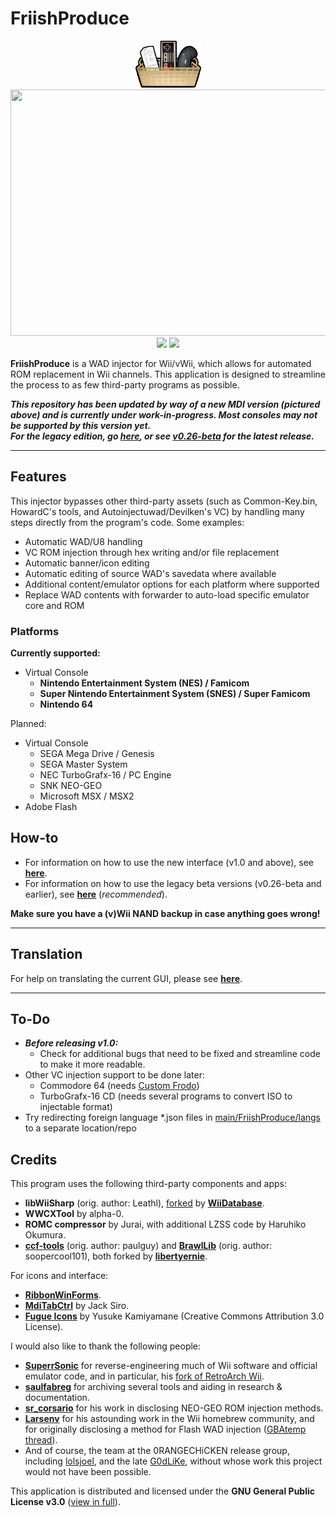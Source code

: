 # FriishProduce
<div align=center><a href=""><img src="https://raw.githubusercontent.com/CatmanFan/FriishProduce/main/legacy/FriishProduce/Resources/images/icon.png" width="105" height="75" /></a><br>
<img src="https://github-production-user-asset-6210df.s3.amazonaws.com/30674270/301394080-41e75431-dd12-4279-b9a2-d3639655cb97.png?X-Amz-Algorithm=AWS4-HMAC-SHA256&X-Amz-Credential=AKIAVCODYLSA53PQK4ZA%2F20240201%2Fus-east-1%2Fs3%2Faws4_request&X-Amz-Date=20240201T052141Z&X-Amz-Expires=300&X-Amz-Signature=ef1c65ed0333380ac9e02f54bea6dce0d45ec301b2b0a893195d26bb8de0c074&X-Amz-SignedHeaders=host&actor_id=30674270&key_id=0&repo_id=625060006" width="600" height="394"/><br>
<a href="https://gbatemp.net/threads/friishproduce-multiplatform-wad-injector.632028/"><img src="https://img.shields.io/badge/GBAtemp-link-blue" /></a> <a title="Crowdin" target="_blank" href="https://crowdin.com"><img src="https://badges.crowdin.net/friishproduce/localized.svg"></a>
</div>

**FriishProduce** is a WAD injector for Wii/vWii, which allows for automated ROM replacement in Wii channels.
This application is designed to streamline the process to as few third-party programs as possible.

***This repository has been updated by way of a new MDI version (pictured above) and is currently under work-in-progress. Most consoles may not be supported by this version yet.<br>For the legacy edition, go [here](https://github.com/CatmanFan/FriishProduce/tree/main/legacy), or see [v0.26-beta](https://github.com/CatmanFan/FriishProduce/releases/tag/v0.26-beta) for the latest release.***

---

## Features
This injector bypasses other third-party assets (such as Common-Key.bin, HowardC's tools, and Autoinjectuwad/Devilken's VC) by handling many steps directly from the program's code. Some examples:
* Automatic WAD/U8 handling
* VC ROM injection through hex writing and/or file replacement
* Automatic banner/icon editing
* Automatic editing of source WAD's savedata where available
* Additional content/emulator options for each platform where supported
* Replace WAD contents with forwarder to auto-load specific emulator core and ROM

### Platforms
**Currently supported:**
* Virtual Console
  * **Nintendo Entertainment System (NES) / Famicom**
  * **Super Nintendo Entertainment System (SNES) / Super Famicom**
  * **Nintendo 64**
 
Planned:
* Virtual Console
  * SEGA Mega Drive / Genesis
  * SEGA Master System
  * NEC TurboGrafx-16 / PC Engine
  * SNK NEO-GEO
  * Microsoft MSX / MSX2
* Adobe Flash

## How-to
* For information on how to use the new interface (v1.0 and above), see **[here](https://github.com/CatmanFan/FriishProduce/wiki/FriishProduce-v1.0)**.
* For information on how to use the legacy beta versions (v0.26-beta and earlier), see **[here](https://github.com/CatmanFan/FriishProduce/wiki/FriishProduce-Legacy)** (*recommended*).

**Make sure you have a (v)Wii NAND backup in case anything goes wrong!**

---

## Translation
For help on translating the current GUI, please see **[here](https://github.com/CatmanFan/FriishProduce/wiki/Translation)**.

---

## To-Do
* ***Before releasing v1.0:***
  * Check for additional bugs that need to be fixed and streamline code to make it more readable.
* Other VC injection support to be done later:
  * Commodore 64 (needs [Custom Frodo](https://gbatemp.net/threads/custom-frodo-for-c64-vc-injection.102356/))
  * TurboGrafx-16 CD (needs several programs to convert ISO to injectable format)
* Try redirecting foreign language *.json files in [main/FriishProduce/langs](https://github.com/CatmanFan/FriishProduce/tree/main/FriishProduce/langs) to a separate location/repo

## Credits
This program uses the following third-party components and apps:
* **libWiiSharp** (orig. author: Leathl), [forked](https://github.com/WiiDatabase/libWiiSharp/) by **[WiiDatabase](https://github.com/WiiDatabase)**.
* **WWCXTool** by alpha-0.
* **ROMC compressor** by Jurai, with additional LZSS code by Haruhiko Okumura.
* **[ccf-tools](https://github.com/libertyernie/ccf-tools)** (orig. author: paulguy) and **[BrawlLib](https://github.com/libertyernie/brawllib-wit)** (orig. author: soopercool101), both forked by **[libertyernie](https://github.com/libertyernie)**.

For icons and interface:
* **[RibbonWinForms](https://github.com/ribbonwinforms/ribbonwinforms)**.
* **[MdiTabCtrl](https://github.com/JacksiroKe/MdiTabCtrl)** by Jack Siro.
* **[Fugue Icons](https://p.yusukekamiyamane.com/)** by Yusuke Kamiyamane (Creative Commons Attribution 3.0 License).
<!-- * **[VistaMenu](https://wyday.com/vistamenu/)** by wyDay. -->

I would also like to thank the following people:
* **[SuperrSonic](https://github.com/SuperrSonic)** for reverse-engineering much of Wii software and official emulator code, and in particular, his [fork of RetroArch Wii](https://github.com/SuperrSonic/RA-SS).
* **[saulfabreg](https://github.com/saulfabregwiivc)** for archiving several tools and aiding in research & documentation.
* **[sr_corsario](https://gbatemp.net/members/sr_corsario.128473/)** for his work in disclosing NEO-GEO ROM injection methods.
* **[Larsenv](https://github.com/Larsenv)** for his astounding work in the Wii homebrew community, and for originally disclosing a method for Flash WAD injection ([GBAtemp thread](https://gbatemp.net/threads/how-to-make-flash-game-wad-injects.561406/)).
* And of course, the team at the 0RANGECHiCKEN release group, including [lolsjoel](https://gbatemp.net/members/lolsjoel.18721/), and the late [G0dLiKe](https://gbatemp.net/members/g0dlike.190457/), without whose work this project would not have been possible.

This application is distributed and licensed under the **GNU General Public License v3.0** ([view in full](https://github.com/CatmanFan/FriishProduce/blob/main/LICENSE)).
